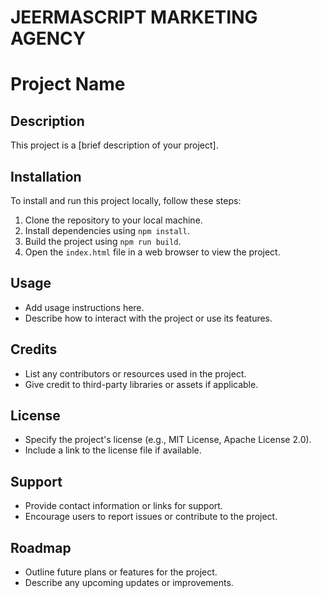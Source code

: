 # JEERMASCRIPT MARKETING AGENCY

# Project Name

## Description
This project is a [brief description of your project].

## Installation
To install and run this project locally, follow these steps:

1. Clone the repository to your local machine.
2. Install dependencies using `npm install`.
3. Build the project using `npm run build`.
4. Open the `index.html` file in a web browser to view the project.

## Usage
- Add usage instructions here.
- Describe how to interact with the project or use its features.

## Credits
- List any contributors or resources used in the project.
- Give credit to third-party libraries or assets if applicable.

## License
- Specify the project's license (e.g., MIT License, Apache License 2.0).
- Include a link to the license file if available.

## Support
- Provide contact information or links for support.
- Encourage users to report issues or contribute to the project.

## Roadmap
- Outline future plans or features for the project.
- Describe any upcoming updates or improvements.
